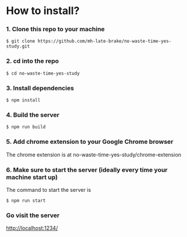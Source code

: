 # How to install?

### 1. Clone this repo to your machine
```shell
$ git clone https://github.com/mh-late-brake/no-waste-time-yes-study.git
```

### 2. cd into the repo
```shell
$ cd no-waste-time-yes-study
```

### 3. Install dependencies
```shell
$ npm install
```

### 4. Build the server
```shell
$ npm run build
```

### 5. Add chrome extension to your Google Chrome browser

The chrome extension is at no-waste-time-yes-study/chrome-extension

### 6. Make sure to start the server (ideally every time your machine start up)

The command to start the server is
```shell
$ npm run start
```

### Go visit the server

<http://localhost:1234/>
